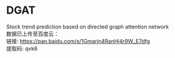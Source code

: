 # DGAT
Stock trend prediction based on  directed graph attention network<br>
数据已上传至百度云：<br>
  链接: https://pan.baidu.com/s/1Gmarjn4RanHj4r9W_E7dfg<br>
  提取码: qvk6
